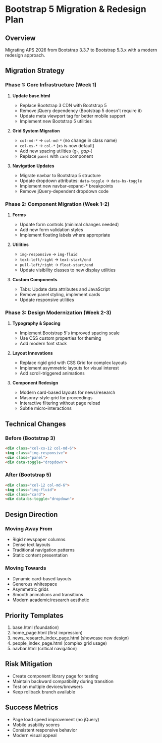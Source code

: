 # Bootstrap 5 Migration & Redesign Plan

## Overview
Migrating APS 2026 from Bootstrap 3.3.7 to Bootstrap 5.3.x with a modern redesign approach.

## Migration Strategy

### Phase 1: Core Infrastructure (Week 1)
1. **Update base.html**
   - Replace Bootstrap 3 CDN with Bootstrap 5
   - Remove jQuery dependency (Bootstrap 5 doesn't require it)
   - Update meta viewport tag for better mobile support
   - Implement new Bootstrap 5 utilities

2. **Grid System Migration**
   - `col-md-*` → `col-md-*` (no change in class name)
   - `col-xs-*` → `col-*` (xs is now default)
   - Add new spacing utilities (g-*, gap-*)
   - Replace `panel` with `card` component

3. **Navigation Updates**
   - Migrate navbar to Bootstrap 5 structure
   - Update dropdown attributes: `data-toggle` → `data-bs-toggle`
   - Implement new navbar-expand-* breakpoints
   - Remove jQuery-dependent dropdown code

### Phase 2: Component Migration (Week 1-2)
1. **Forms**
   - Update form controls (minimal changes needed)
   - Add new form validation styles
   - Implement floating labels where appropriate

2. **Utilities**
   - `img-responsive` → `img-fluid`
   - `text-left/right` → `text-start/end`
   - `pull-left/right` → `float-start/end`
   - Update visibility classes to new display utilities

3. **Custom Components**
   - Tabs: Update data attributes and JavaScript
   - Remove panel styling, implement cards
   - Update responsive utilities

### Phase 3: Design Modernization (Week 2-3)
1. **Typography & Spacing**
   - Implement Bootstrap 5's improved spacing scale
   - Use CSS custom properties for theming
   - Add modern font stack

2. **Layout Innovations**
   - Replace rigid grid with CSS Grid for complex layouts
   - Implement asymmetric layouts for visual interest
   - Add scroll-triggered animations

3. **Component Redesign**
   - Modern card-based layouts for news/research
   - Masonry-style grid for proceedings
   - Interactive filtering without page reload
   - Subtle micro-interactions

## Technical Changes

### Before (Bootstrap 3)
```html
<div class="col-xs-12 col-md-6">
<img class="img-responsive">
<div class="panel">
<div data-toggle="dropdown">
```

### After (Bootstrap 5)
```html
<div class="col-12 col-md-6">
<img class="img-fluid">
<div class="card">
<div data-bs-toggle="dropdown">
```

## Design Direction

### Moving Away From
- Rigid newspaper columns
- Dense text layouts
- Traditional navigation patterns
- Static content presentation

### Moving Towards
- Dynamic card-based layouts
- Generous whitespace
- Asymmetric grids
- Smooth animations and transitions
- Modern academic/research aesthetic

## Priority Templates
1. base.html (foundation)
2. home_page.html (first impression)
3. news_research_index_page.html (showcase new design)
4. people_index_page.html (complex grid usage)
5. navbar.html (critical navigation)

## Risk Mitigation
- Create component library page for testing
- Maintain backward compatibility during transition
- Test on multiple devices/browsers
- Keep rollback branch available

## Success Metrics
- Page load speed improvement (no jQuery)
- Mobile usability scores
- Consistent responsive behavior
- Modern visual appeal